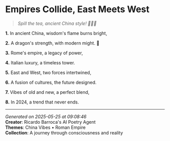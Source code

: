 # Empires Collide, East Meets West

> *Spill the tea, ancient China style! 🧘‍♀️🐉*

**1.** In ancient China, wisdom's flame burns bright,


**2.** A dragon's strength, with modern might. 🏮


**3.** Rome's empire, a legacy of power,


**4.** Italian luxury, a timeless tower.


**5.** East and West, two forces intertwined,


**6.** A fusion of cultures, the future designed.


**7.** Vibes of old and new, a perfect blend,


**8.** In 2024, a trend that never ends.



---

*Generated on 2025-05-25 at 09:08:46*  
**Creator**: Ricardo Barroca's AI Poetry Agent  
**Themes**: China Vibes • Roman Empire  
**Collection**: A journey through consciousness and reality